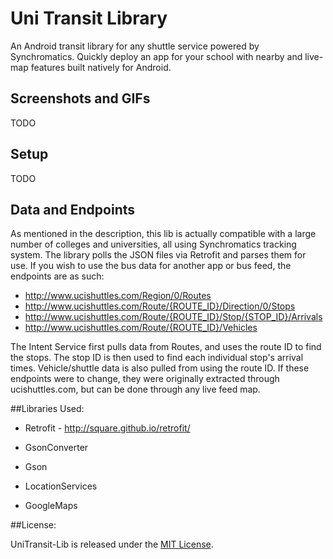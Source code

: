 # Uni Transit Library

An Android transit library for any shuttle service powered by Synchromatics.  Quickly deploy an app for your school with nearby and live-map features built natively for Android. 

## Screenshots and GIFs

TODO 

## Setup

TODO

## Data and Endpoints
As mentioned in the description, this lib is actually compatible with a large number of colleges and universities, all using Synchromatics tracking system.  The library polls the JSON files via Retrofit and parses them for use.  If you wish to use the bus data for another app or bus feed, the endpoints are as such:

* http://www.ucishuttles.com/Region/0/Routes
* http://www.ucishuttles.com/Route/{ROUTE_ID}/Direction/0/Stops
* http://www.ucishuttles.com/Route/{ROUTE_ID}/Stop/{STOP_ID}/Arrivals
* http://www.ucishuttles.com/Route/{ROUTE_ID}/Vehicles

The Intent Service first pulls data from Routes, and uses the route ID to find the stops.  The stop ID is then used to find each individual stop's arrival times.  Vehicle/shuttle data is also pulled from using the route ID.  If these endpoints were to change, they were originally extracted through ucishuttles.com, but can be done through any live feed map.

##Libraries Used:

* Retrofit - http://square.github.io/retrofit/

* GsonConverter

* Gson

* LocationServices

* GoogleMaps 

##License:

UniTransit-Lib is released under the <a href="https://github.com/tripleducke/UniTransit-Lib/blob/master/LICENSE">MIT License</a>.
